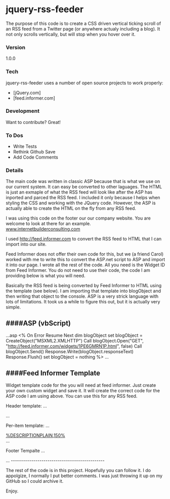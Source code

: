 # jquery-rss-feeder

The purpose of this code is to create a CSS driven vertical ticking scroll of an RSS feed from a Twitter page (or anywhere actualy including a blog). It not only scrolls vertically, but will stop when you hover over it.

### Version
1.0.0

### Tech

jquery-rss-feeder uses a number of open source projects to work properly:

  - [jQuery.com]
  - [feed.informer.com]

### Development

Want to contribute? Great!


### To Dos

  - Write Tests
  - Rethink Github Save
  - Add Code Comments
  
### Details

The main code was written in classic ASP because that is what we use on our current system. It can easy be converted to other laguages. The HTML is just an exmaple of what the RSS feed will look like after the ASP has inported and parced the RSS feed. I included it only because I helps when styling the CSS and working with the JQuery code. However, the ASP is actually able to create the HTML on the fly from any RSS feed.

I was using this code on the footer our our company website. You are welcome to look at there for an example.
www.internetbuilderconsulting.com

I used http://feed.informer.com to convert the RSS feed to HTML that I can import into our site. 

Feed Informer does not offer their own code for this, but we (a friend Carol) worked with me to write this to convert the ASP.net script to ASP and import it into our page. I wrote all the rest of the code. All you need is the Widget ID from Feed Informer. You do not need to use their code, the code I am providing below is what you will need.

Basically the RSS feed is being converted by Feed Informer to HTML using the template (see below). I am importing that template into blogObject and then writing that object to the console. ASP is a very strick language with lots of limitations. It took us a while to figure this out, but it is actually very simple.


####ASP (vbScript)
----------------------------------------------

...asp
<%
  On Error Resume Next
  dim blogObject
  set blogObject = CreateObject("MSXML2.XMLHTTP")
  Call blogObject.Open("GET", "http://feed.informer.com/widgets/1PE6GMRN1P.html", false)
  Call blogObject.Send()
  Response.Write(blogObject.responseText)
  Response.Flush()
  set blogObject = nothing
%>
...

####Feed Informer Template
----------------------------------------------

Widget template code for the you will need at feed informer. Just create your own custom widget and save it. It will create the correct code for the ASP code I am using above. You can use this for any RSS feed. 


Header template:
...
<div class="news-wrap">
<div class="twitter-news marquee">
...

Per-item template:
...
<div class="twitter-news-item marquee-item" onclick="window.open('%URL%');"><span></span>
  <div><a href="%URL%" title="%DESCRIPTIONPLAIN,150%" target="_blank">%DESCRIPTIONPLAIN,150%</a></div>
</div>
...

Footer Tempalte
...
</div>
</div>
...
----------------------------------------------


The rest of the code is in this project. Hopefully you can follow it. I do appolgize, I normally I put better comments. I was just throwing it up on my GitHub so I could archive it.

Enjoy.



